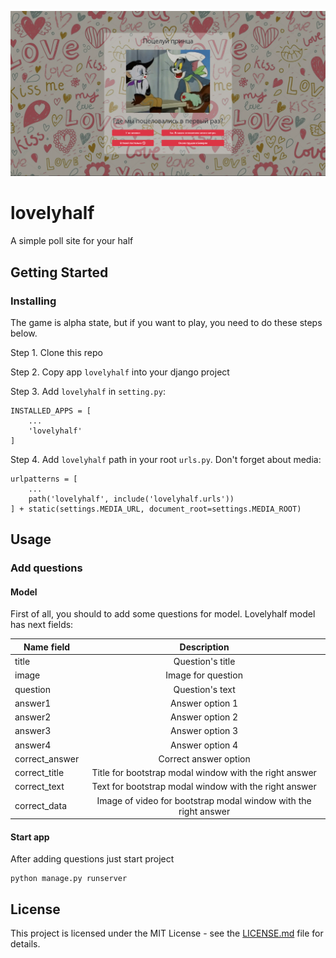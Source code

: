 ![lovelyhalf](_static/example_page.png)

# lovelyhalf
A simple poll site for your half

## Getting Started

### Installing
The game is alpha state, but if you want to play, you need to do these steps below.

Step 1. Clone this repo

Step 2. Copy app `lovelyhalf` into your django project

Step 3. Add `lovelyhalf` in `setting.py`:
```
INSTALLED_APPS = [
    ...
    'lovelyhalf'
]
```

Step 4. Add `lovelyhalf` path in your root `urls.py`. Don't forget about media:
```
urlpatterns = [
    ...
    path('lovelyhalf', include('lovelyhalf.urls'))
] + static(settings.MEDIA_URL, document_root=settings.MEDIA_ROOT)
```

## Usage

### Add questions

#### Model
First of all, you should to add some questions for model. Lovelyhalf model has next fields:

| Name field    | Description   |
| ------------- |:-------------:|
| title         | Question's title |
| image         | Image for question      |
| question      | Question's text      |
| answer1       | Answer option 1      |
| answer2       | Answer option 2      |
| answer3       | Answer option 3      |
| answer4       | Answer option 4      |
| correct_answer| Correct answer option      |
| correct_title | Title for bootstrap modal window with the right answer      |
| correct_text  | Text for bootstrap modal window with the right answer      |
| correct_data  | Image of video for bootstrap modal window with the right answer      |

#### Start app

After adding questions just start project
```
python manage.py runserver
```

## License

This project is licensed under the MIT License - see the [LICENSE.md](LICENSE.md) file for details.
